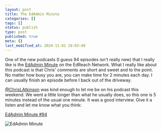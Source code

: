 ```yaml
---
layout: post
title: The EdAdmin Minute
categories: []
tags: []
status: publish
type: post
published: true
meta: {}
last_modified_at: 2024-11-01 19:03:49
---
```


One of the new podcasts (I guess 94 episodes isn't really new) that I really like is the 
[EdAdmin Minute](http://edreach.us/channel/ed-admin/) on the EdReach Network. What I really like about this podcast is that Chris' comments are short and sweet and to the point. No matter how busy you are, you can make time for 2 minutes each day. I can usually finish an episode before I back out of the driveway.


[@ChrisLAtkinson](http://twitter.com/chrislatkinson) was kind enough to let me be on his podcast this weekend. We went a little longer than what he usually does, so this one is 5 minutes instead of the usual one minute. It was a good interview. Give it a listen and let me know what you think:


[EdAdmin Minute #94](http://edreach.us/podcast/the-edadmin-minute-94-five-questions-with-the-paperless-principal/)


![EdAdmin Minute](http://edreach.us/wp-content/uploads/2012/09/EdAdmin-Banner.png)

